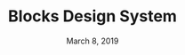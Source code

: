 ---
date: March 8, 2019
title: Blocks Design System
company: CBRE Build
link: https://blocks.cbrebuild.com/
image: images/systems/blocks.jpg
description: Blocks is the shared approach, language, and communication between design, engineering, and product teams at CBRE Build. The site contains a library of reusable UI and code components that are used to solve a variety of design problems.

---